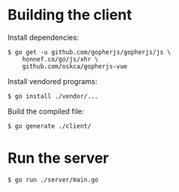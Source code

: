 # Building the client
Install dependencies:
```
$ go get -u github.com/gopherjs/gopherjs/js \
    honnef.co/go/js/xhr \
    github.com/oskca/gopherjs-vue
```

Install vendored programs:
```
$ go install ./vendor/...
```

Build the compiled file:
```
$ go generate ./client/
```

# Run the server
```
$ go run ./server/main.go
```
